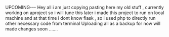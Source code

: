 UPCOMING---
Hey all i am just copying pasting here my old stuff , currently working on aproject 
so i will tune this later
i made this project to run on local machine and at that time i dont know flask , so i used php to directly run other necessary code from terminal
Uploading all as a backup for now
will made changes soon .......

